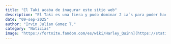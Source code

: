 ```yaml
---
title: "El Taki acaba de inagurar este sitio web"
description: "El Taki es una fiera y pudo dominar 2 ia´s para poder hacer esto."
date: "09-sep-2025"
author: "Irvin Julian Gomez T."
category: "Noticias"
image: "https://fortnite.fandom.com/es/wiki/Harley_Quinn](https://static.wikia.nocookie.net/fortnite/images/5/51/Harley_Quinn_-_Outfit_-_Fortnite.png/revision/latest?cb=20200205200914"
---
```

